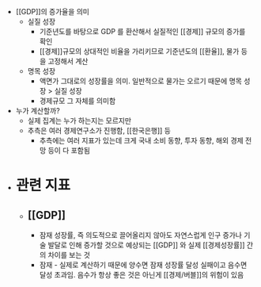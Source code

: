 - [[GDP]]의 증가율을 의미
	- 실질 성장
		- 기준년도를 바탕으로 GDP 를 환산해서 실질적인 [[경제]] 규모의 증가를 확인
		- [[경제]]규모의 상대적인 비율을 가리키므로 기준년도의 [[환율]], 물가 등을 고정해서 계산
	- 명목 성장
		- 액면가 그대로의 성장률을 의미. 일반적으로 물가는 오르기 때문에 명목 성장 > 실질 성장
		- 경제규모 그 자체를 의미함
- 누가 계산할까?
	- 실제 집계는 누가 하는지는 모르지만
	- 추측은 여러 경제연구소가 진행함, [[한국은행]] 등
		- 추측에는 여러 지표가 있는데 크게 국내 소비 동향, 투자 동향, 해외 경제 전망 등이 다 포함됨
- # 관련 지표
	- ## [[GDP]]
		- 잠재 성장률, 즉 의도적으로 끌어올리지 않아도 자연스럽게 인구 증가나 기술 발달로 인해 증가할 것으로 예상되는 [[GDP]] 와 실제 [[경제성장률]] 간의 차이를 보는 것
		- 잠재 - 실제로 계산하기 때문에 양수면 잠재 성장률 달성 실패이고 음수면 달성 초과임. 음수가 항상 좋은 것은 아닌게 [[경제/버블]]의 위험이 있음
